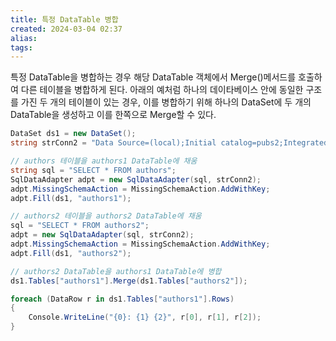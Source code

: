 ```yaml
---
title: 특정 DataTable 병합
created: 2024-03-04 02:37
alias:
tags:
---
```

특정 DataTable을 병합하는 경우 해당 DataTable 객체에서 Merge()메서드를 호출하여 다른 테이블을 병합하게 된다. 
아래의 예처럼 하나의 데이타베이스 안에 동일한 구조를 가진 두 개의 테이블이 있는 경우, 이를 병합하기 위해 하나의 DataSet에 두 개의 DataTable을 생성하고 이를 한쪽으로 Merge할 수 있다.
```cs
DataSet ds1 = new DataSet();
string strConn2 = "Data Source=(local);Initial catalog=pubs2;Integrated Security=SSPI;";

// authors 테이블을 authors1 DataTable에 채움
string sql = "SELECT * FROM authors";
SqlDataAdapter adpt = new SqlDataAdapter(sql, strConn2);
adpt.MissingSchemaAction = MissingSchemaAction.AddWithKey;
adpt.Fill(ds1, "authors1"); 

// authors2 테이블을 authors2 DataTable에 채움
sql = "SELECT * FROM authors2";
adpt = new SqlDataAdapter(sql, strConn2);
adpt.MissingSchemaAction = MissingSchemaAction.AddWithKey;
adpt.Fill(ds1, "authors2");

// authors2 DataTable을 authors1 DataTable에 병합
ds1.Tables["authors1"].Merge(ds1.Tables["authors2"]);

foreach (DataRow r in ds1.Tables["authors1"].Rows)
{
    Console.WriteLine("{0}: {1} {2}", r[0], r[1], r[2]);
}
```


